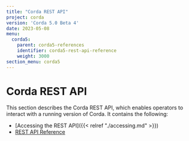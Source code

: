 ```yaml
---
title: "Corda REST API"
project: corda
version: 'Corda 5.0 Beta 4'
date: 2023-05-08
menu:
  corda5:
    parent: corda5-references
    identifier: corda5-rest-api-reference
    weight: 3000
section_menu: corda5
---
```

# Corda REST API
This section describes the Corda REST API, which enables operators to interact with a running version of Corda. It contains the following:
* [Accessing the REST API]({{< relref "./accessing.md" >}})
* [REST API Reference](./rest-api/C5_OpenAPI.html)
